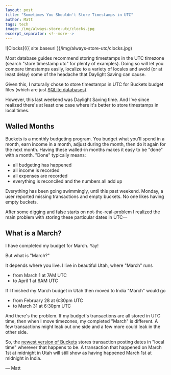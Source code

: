 ```yaml
---
layout: post
title: "Sometimes You Shouldn't Store Timestamps in UTC"
author: Matt
tags: tech
image: /img/always-store-utc/clocks.jpg
excerpt_separator: <!--more-->
---
```


![Clocks]({{ site.baseurl }}/img/always-store-utc/clocks.jpg)

Most database guides recommend storing timestamps in the UTC timezone (search "store timestamp utc" for plenty of examples).  Doing so will let you compare timestamps easily, localize to a variety of locales and avoid (or at least delay) some of the headache that Daylight Saving can cause.

<!--more-->

Given this, I naturally chose to store timestamps in UTC for Buckets budget files (which are just [SQLite databases](/2017/11/02/sqlite.html)).

However, this last weekend was Daylight Saving time.  And I've since realized there's at least one case where it's better to store timestamps in local times.

## Walled Months

Buckets is a monthly budgeting program.  You budget what you'll spend in a month, earn income in a month, adjust during the month, then do it again for the next month.  Having these walled-in months makes it easy to be "done" with a month.  "Done" typically means:

- all budgeting has happened
- all income is recorded
- all expenses are recorded
- everything is reconciled and the numbers all add up

Everything has been going swimmingly, until this past weekend.  Monday, a user reported missing transactions and empty buckets.  No one likes having empty buckets.

After some digging and false starts on not-the-real-problem I realized the main problem with storing these particular dates in UTC&mdash;

## What is a March?

I have completed my budget for March. Yay!

But what is "March?"

It depends where you live.  I live in beautiful Utah, where "March" runs

- from March 1 at 7AM UTC
- to April 1 at 6AM UTC

If I finished my March budget in Utah then moved to India "March" would go

- from February 28 at 6:30pm UTC
- to March 31 at 6:30pm UTC

And there's the problem.  If my budget's transactions are all stored in UTC time, then when I move timezones, my completed "March" is different.  A few transactions might leak out one side and a few more could leak in the other side.

So, the [newest version of Buckets](https://www.budgetwithbuckets.com/) stores transaction posting dates in "local time" wherever that happens to be.  A transaction that happened on March 1st at midnight in Utah will still show as having happened March 1st at midnight in India.


&mdash; Matt

